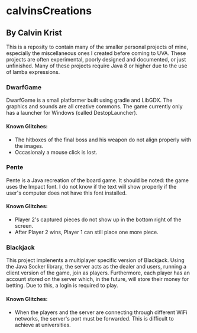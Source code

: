 # calvinsCreations
## By Calvin Krist

This is a reposity to contain many of the smaller personal projects of mine, especially the miscellaneous ones I created before coming to UVA. These projects are often experimental, poorly designed and documented, or just unfinished. Many of these projects require Java 8 or higher due to the use of lamba expressions.

### DwarfGame
DwarfGame is a small platformer built using gradle and LibGDX. The graphics and sounds are all creative commons. The game currently only has a launcher for Windows (called DestopLauncher).

#### Known Glitches:
* The hitboxes of the final boss and his weapon do not align properly with the images.
* Occasionaly a mouse click is lost. 

### Pente
Pente is a Java recreation of the board game. It should be noted: the game uses the Impact font. I do not know if the text will show properly if the user's computer does not have this font installed.

#### Known Glitches:
* Player 2's captured pieces do not show up in the bottom right of the screen.
* After Player 2 wins, Player 1 can still place one more piece.

### Blackjack
This project implenents a multiplayer specific version of Blackjack. Using the Java Socker library, the server acts as the dealer and users, running a client version of the game, join as players. 
Furthermore, each player has an account stored on the server which, in the future, will store their money for betting. Due to this, a login is required to play.

#### Known Glitches:
* When the players and the server are connecting through different WiFi networks, the server's port must be forwarded. This is difficult to achieve at universities.
